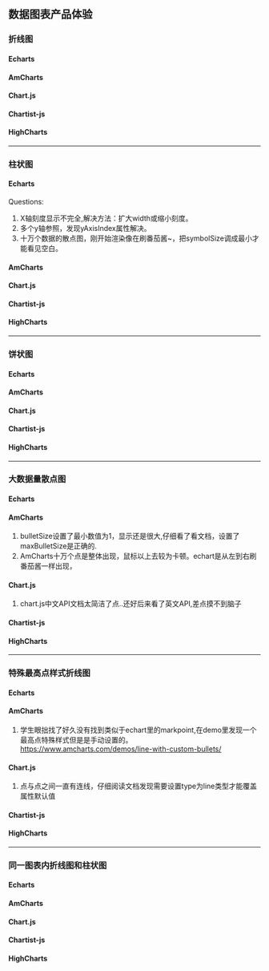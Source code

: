 ## 数据图表产品体验

### 折线图
#### Echarts
#### AmCharts
#### Chart.js
#### Chartist-js
#### HighCharts

***
### 柱状图
#### Echarts
Questions:
1. X轴刻度显示不完全,解决方法：扩大width或缩小刻度。
2. 多个y轴参照，发现yAxisIndex属性解决。
3. 十万个数据的散点图，刚开始渲染像在刷番茄酱~，把symbolSize调成最小才能看见空白。

#### AmCharts
#### Chart.js
#### Chartist-js
#### HighCharts
***
### 饼状图
#### Echarts
#### AmCharts
#### Chart.js
#### Chartist-js
#### HighCharts
***
### 大数据量散点图
#### Echarts
#### AmCharts
1. bulletSize设置了最小数值为1，显示还是很大,仔细看了看文档，设置了maxBulletSize是正确的.
2. AmCharts十万个点是整体出现，鼠标以上去较为卡顿。echart是从左到右刷番茄酱一样出现，
#### Chart.js
1. chart.js中文API文档太简洁了点..还好后来看了英文API,差点摸不到脑子
#### Chartist-js
#### HighCharts
***
### 特殊最高点样式折线图
#### Echarts
#### AmCharts
1. 学生眼拙找了好久没有找到类似于echart里的markpoint,在demo里发现一个最高点特殊样式但是是手动设置的。
https://www.amcharts.com/demos/line-with-custom-bullets/
#### Chart.js
1. 点与点之间一直有连线，仔细阅读文档发现需要设置type为line类型才能覆盖属性默认值
#### Chartist-js
#### HighCharts
***
### 同一图表内折线图和柱状图
#### Echarts
#### AmCharts
#### Chart.js
#### Chartist-js
#### HighCharts
